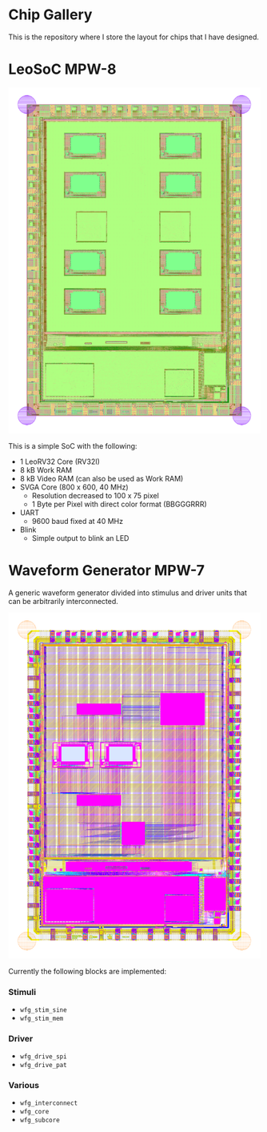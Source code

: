 # Chip Gallery

This is the repository where I store the layout for chips that I have designed.

# LeoSoC MPW-8

![LeoSoC MPW-8](leosoc_mpw8/leosoc_mpw8_wb.png)

This is a simple SoC with the following:

- 1 LeoRV32 Core (RV32I)
- 8 kB Work RAM
- 8 kB Video RAM (can also be used as Work RAM)
- SVGA Core (800 x 600, 40 MHz)
	- Resolution decreased to 100 x 75 pixel
	- 1 Byte per Pixel with direct color format (BBGGGRRR)
- UART
	- 9600 baud fixed at 40 MHz
- Blink
	- Simple output to blink an LED

# Waveform Generator MPW-7

A generic waveform generator divided into stimulus and driver units that can be arbitrarily interconnected.

![Waveform Generator MPW-7](waveform_generator_mpw7/waveform_generator_mpw7_wb_lyp.png)

Currently the following blocks are implemented:

### Stimuli

- `wfg_stim_sine`
- `wfg_stim_mem`

### Driver

- `wfg_drive_spi`
- `wfg_drive_pat`

### Various

- `wfg_interconnect`
- `wfg_core`
- `wfg_subcore`
